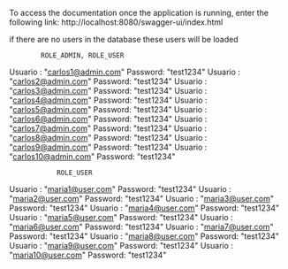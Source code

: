 
To access the documentation once the application is running, enter the following link:
http://localhost:8080/swagger-ui/index.html

if there are no users in the database these users will be loaded

            ROLE_ADMIN, ROLE_USER
Usuario : "carlos1@admin.com" Password: "test1234"
Usuario : "carlos2@admin.com" Password: "test1234"
Usuario : "carlos3@admin.com" Password: "test1234"
Usuario : "carlos4@admin.com" Password: "test1234"
Usuario : "carlos5@admin.com" Password: "test1234"
Usuario : "carlos6@admin.com" Password: "test1234"
Usuario : "carlos7@admin.com" Password: "test1234"
Usuario : "carlos8@admin.com" Password: "test1234"
Usuario : "carlos9@admin.com" Password: "test1234"
Usuario : "carlos10@admin.com" Password: "test1234"

                ROLE_USER

Usuario : "maria1@user.com" Password: "test1234"
Usuario : "maria2@user.com" Password: "test1234"
Usuario : "maria3@user.com" Password: "test1234"
Usuario : "maria4@user.com" Password: "test1234"
Usuario : "maria5@user.com" Password: "test1234"
Usuario : "maria6@user.com" Password: "test1234"
Usuario : "maria7@user.com" Password: "test1234"
Usuario : "maria8@user.com" Password: "test1234"
Usuario : "maria9@user.com" Password: "test1234"
Usuario : "maria10@user.com" Password: "test1234"